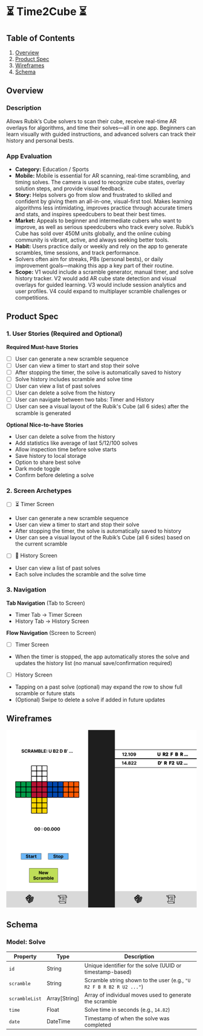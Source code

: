 # ⏳ Time2Cube ⏳

## Table of Contents

1. [Overview](#Overview)
2. [Product Spec](#Product-Spec)
3. [Wireframes](#Wireframes)
4. [Schema](#Schema)

## Overview

### Description

Allows Rubik’s Cube solvers to scan their cube, receive real-time AR overlays for algorithms, and time their solves—all in one app. 
Beginners can learn visually with guided instructions, and advanced solvers can track their history and personal bests.

### App Evaluation

- **Category:** Education / Sports
- **Mobile:** Mobile is essential for AR scanning, real-time scrambling, and timing solves. The camera is used to recognize cube states,
  overlay solution steps, and provide visual feedback.
- **Story:** Helps solvers go from slow and frustrated to skilled and confident by giving them an all-in-one, visual-first tool. Makes learning
  algorithms less intimidating, improves practice through accurate timers and stats, and inspires speedcubers to beat their best times.
- **Market:** Appeals to beginner and intermediate cubers who want to improve, as well as serious speedcubers who track every solve.
  Rubik’s Cube has sold over 450M units globally, and the online cubing community is vibrant, active, and always seeking better tools.
- **Habit:** Users practice daily or weekly and rely on the app to generate scrambles, time sessions, and track performance.
- Solvers often aim for streaks, PBs (personal bests), or daily improvement goals—making this app a key part of their routine.
- **Scope:** V1 would include a scramble generator, manual timer, and solve history tracker. V2 would add AR cube state detection
  and visual overlays for guided learning. V3 would include session analytics and user profiles. V4 could expand to multiplayer scramble challenges or competitions.

## Product Spec

### 1. User Stories (Required and Optional)

**Required Must-have Stories**

* [ ] User can generate a new scramble sequence
* [ ] User can view a timer to start and stop their solve
* [ ] After stopping the timer, the solve is automatically saved to history
* [ ] Solve history includes scramble and solve time
* [ ] User can view a list of past solves
* [ ] User can delete a solve from the history
* [ ] User can navigate between two tabs: Timer and History
* [ ] User can see a visual layout of the Rubik's Cube (all 6 sides) after the scramble is generated

**Optional Nice-to-have Stories**

* User can delete a solve from the history
* Add statistics like average of last 5/12/100 solves
* Allow inspection time before solve starts
* Save history to local storage
* Option to share best solve
* Dark mode toggle
* Confirm before deleting a solve

### 2. Screen Archetypes

- [ ] ⏳ Timer Screen
* User can generate a new scramble sequence
* User can view a timer to start and stop their solve
* After stopping the timer, the solve is automatically saved to history
* User can see a visual layout of the Rubik’s Cube (all 6 sides) based on the current scramble

- [ ] 📝 History Screen
* User can view a list of past solves
* Each solve includes the scramble and the solve time

### 3. Navigation

**Tab Navigation** (Tab to Screen)

* Timer Tab &rarr; Timer Screen
* History Tab &rarr; History Screen

**Flow Navigation** (Screen to Screen)

- [ ] Timer Screen
* When the timer is stopped, the app automatically stores the solve and updates the history list (no manual save/confirmation required)
- [ ] History Screen
* Tapping on a past solve (optional) may expand the row to show full scramble or future stats
* (Optional) Swipe to delete a solve if added in future updates

## Wireframes

![Wireframes](images/wireframes.png)

## Schema 

### Model: Solve
| Property       | Type           | Description                                                                  |
| -------------- | -------------- | ---------------------------------------------------------------------------- |
| `id`           | String         | Unique identifier for the solve (UUID or timestamp-based)                    |
| `scramble`     | String         | Scramble string shown to the user (e.g., `"U R2 F B R B2 R U2 ..."`)         |
| `scrambleList` | Array\[String] | Array of individual moves used to generate the scramble                      |
| `time`         | Float          | Solve time in seconds (e.g., `14.82`)                                        |
| `date`         | DateTime       | Timestamp of when the solve was completed                                    |
